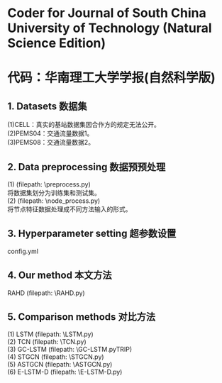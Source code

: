 # Coder for Journal of South China University of Technology (Natural Science Edition)
# 代码：华南理工大学学报(自然科学版)

## 1. Datasets 数据集
(1)CELL：真实的基站数据集因合作方的规定无法公开。   
(2)PEMS04：交通流量数据1。   
(3)PEMS08：交通流量数据2。   

## 2. Data preprocessing 数据预预处理
(1) (filepath: \preprocess.py)  
将数据集划分为训练集和测试集。   
(2) (filepath: \node_process.py)  
将节点特征数据处理成不同方法输入的形式。   

## 3. Hyperparameter setting 超参数设置
config.yml

## 4. Our method 本文方法
RAHD (filepath: \RAHD.py) 

## 5. Comparison methods 对比方法
(1) LSTM (filepath: \LSTM.py)   
(2) TCN (filepath: \TCN.py)  
(3) GC-LSTM (filepath: \GC-LSTM.pyTRIP)   
(4) STGCN (filepath: \STGCN.py)  
(5) ASTGCN (filepath: \ASTGCN.py)  
(6) E-LSTM-D (filepath: \E-LSTM-D.py)  


